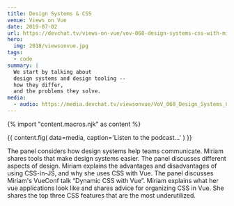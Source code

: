 ```yaml
---
title: Design Systems & CSS
venue: Views on Vue
date: 2019-07-02
url: https://devchat.tv/views-on-vue/vov-068-design-systems-css-with-miriam-suzanne/
hero:
  img: 2018/viewsonvue.jpg
tags:
  - code
summary: |
  We start by talking about
  design systems and design tooling --
  how they differ,
  and the problems they solve.
media:
  - audio: https://media.devchat.tv/viewsonvue/VoV_068_Design_Systems_CSS_with_Miriam_Suzanne.mp3
---
```

{% import "content.macros.njk" as content %}

{{ content.fig(
  data=media,
  caption='Listen to the podcast…'
) }}

The panel considers how design systems help teams communicate.
Miriam shares tools that make design systems easier.
The panel discusses different aspects of design.
Miriam explains the advantages and disadvantages of using CSS-in-JS,
and why she uses CSS with Vue.
The panel discusses Miriam's VueConf talk “Dynamic CSS with Vue”.
Miriam explains what her vue applications look like
and shares advice for organizing CSS in Vue.
She shares the top three CSS features that are the most underutilized.
